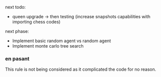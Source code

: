 next todo:
- queen upgrade
-> then testing (increase snapshots capabilities with importing chess codes)

next phase:
- Implement basic random agent vs random agent
- Implement monte carlo tree search

### en pasant
This rule is not being considered as it complicated the code for no reason.